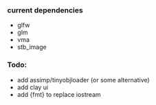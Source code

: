### current dependencies
 * glfw
 * glm
 * vma
 * stb_image

### Todo:
 * add assimp/tinyobjloader (or some alternative)
 * add clay ui
 * add {fmt} to replace iostream